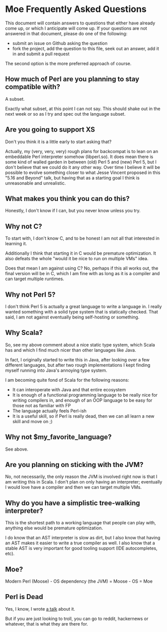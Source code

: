 # Moe Frequently Asked Questions

This document will contain answers to questions that either have
already come up, or which I anticipate will come up. If your
questions are not answered in that document, please do one of
the following:

* submit an issue on Github asking the question
* fork the project, add the question to this file, seek out an
answer, add it in and submit a pull request

The second option is the more preferred approach of course.

## How much of Perl are you planning to stay compatible with?

A subset.

Exactly what subset, at this point I can not say. This should
shake out in the next week or so as I try and spec out the
language subset.

## Are you going to support XS

Don't you think it is a little early to start asking that?

Actually, my (very, very, very) rough plans for backcompat is to
lean on an embeddable Perl interpreter somehow (libperl.so). It
does mean there is some kind of walled garden in between (old)
Perl 5 and (new) Perl 5, but I don't believe that we could do it
any other way. Over time I believe it will be possible to evolve
something closer to what Jesse Vincent proposed in this "5.16 and
Beyond" talk, but having that as a starting goal I think is
unreasonable and unrealistic.

## What makes you think you can do this?

Honestly, I don't know if I can, but you never know unless you try.

## Why not C?

To start with, I don't know C, and to be honest I am not all that
interested in learning it.

Additionally I think that starting it in C would be premature
optimization. It also defeats the whole "would it be nice to run
on multiple VMs" idea.

Does that mean I am against using C? No, perhaps if this all
works out, the final version will be in C, which I am fine with
as long as it is a compiler and can target multiple runtimes.

## Why not Perl 5?

I don't think Perl 5 is actually a great language to write a
language in. I really wanted something with a solid type system
that is statically checked. That said, I am not against eventually
being self-hosting or something.

## Why Scala?

So, see my above comment about a nice static type system, which
Scala has and which I find much nicer than other languages like
Java.

In fact, I originally started to write this in Java, after looking
over a few different languages, but after two rough implementations
I kept finding myself running into Java's annoying type system.

I am becoming quite fond of Scala for the following reasons:

* It can interoperate with Java and that entire ecosystem
* It is enough of a functional programming language to be really
  nice for writing compilers in, and enough of an OOP language to
  be easy for those not as familiar with FP
* The language actually feels Perl-ish
* It is a useful skill, so if Perl is really dead, then we can all
  learn a new skill and move on ;)

## Why not $my_favorite_language?

See above.

## Are you planning on sticking with the JVM?

No, not necessarily, the only reason the JVM is involved right
now is that I am writing this in Scala. I don't plan on only
having an interpreter; eventually I would love have a compiler
and then we can target multiple VMs.

## Why do you have a simplistic tree-walking interpreter?

This is the shortest path to a working language that people can
play with, anything else would be premature optimization.

I do know that an AST interpreter is slow as dirt, but I also
know that having an AST makes it easier to write a true compiler
as well. I also know that a stable AST is very important for good
tooling support (IDE autocompletes, etc).

## Moe?

Modern Perl (Moose) - OS dependency (the JVM) = Moose - OS = Moe

## Perl is Dead

Yes, I know, I wrote [a talk](https://speakerdeck.com/stevan_little/perl-is-not-dead-it-is-a-dead-end) about it.

But if you are just looking to troll, you can go to reddit,
hackernews or whatever, that is what they are there for.

